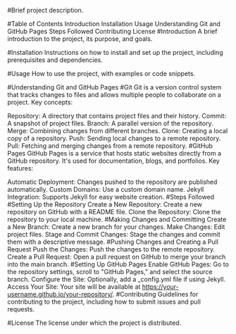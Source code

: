 #Brief project description.

#Table of Contents
Introduction
Installation
Usage
Understanding Git and GitHub Pages
Steps Followed
Contributing
License
#Introduction
A brief introduction to the project, its purpose, and goals.

#Installation
Instructions on how to install and set up the project, including prerequisites and dependencies.

#Usage
How to use the project, with examples or code snippets.

#Understanding Git and GitHub Pages
#Git
Git is a version control system that tracks changes to files and allows multiple people to collaborate on a project. Key concepts:

Repository: A directory that contains project files and their history.
Commit: A snapshot of project files.
Branch: A parallel version of the repository.
Merge: Combining changes from different branches.
Clone: Creating a local copy of a repository.
Push: Sending local changes to a remote repository.
Pull: Fetching and merging changes from a remote repository.
#GitHub Pages
GitHub Pages is a service that hosts static websites directly from a GitHub repository. It's used for documentation, blogs, and portfolios. Key features:

Automatic Deployment: Changes pushed to the repository are published automatically.
Custom Domains: Use a custom domain name.
Jekyll Integration: Supports Jekyll for easy website creation.
#Steps Followed
#Setting Up the Repository
Create a New Repository:
Create a new repository on GitHub with a README file.
Clone the Repository:
Clone the repository to your local machine.
#Making Changes and Committing
Create a New Branch:
Create a new branch for your changes.
Make Changes:
Edit project files.
Stage and Commit Changes:
Stage the changes and commit them with a descriptive message.
#Pushing Changes and Creating a Pull Request
Push the Changes:
Push the changes to the remote repository.
Create a Pull Request:
Open a pull request on GitHub to merge your branch into the main branch.
#Setting Up GitHub Pages
Enable GitHub Pages:
Go to the repository settings, scroll to "GitHub Pages," and select the source branch.
Configure the Site:
Optionally, add a _config.yml file if using Jekyll.
Access Your Site:
Your site will be available at https://your-username.github.io/your-repository/.
#Contributing
Guidelines for contributing to the project, including how to submit issues and pull requests.

#License
The license under which the project is distributed.
